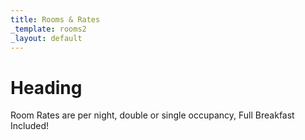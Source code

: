 ```yaml
---
title: Rooms & Rates
_template: rooms2
_layout: default
---
```


# Heading

Room Rates are per night, double or single occupancy, Full Breakfast Included!
